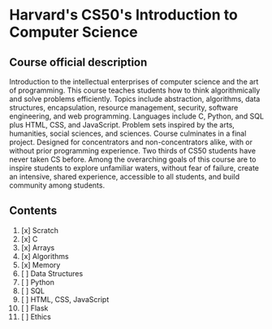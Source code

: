# Harvard's CS50's Introduction to Computer Science

## Course official description

Introduction to the intellectual enterprises of computer science and the art of programming. This course teaches students how to think algorithmically and solve problems efficiently. Topics include abstraction, algorithms, data structures, encapsulation, resource management, security, software engineering, and web programming. Languages include C, Python, and SQL plus HTML, CSS, and JavaScript. Problem sets inspired by the arts, humanities, social sciences, and sciences. Course culminates in a final project. Designed for concentrators and non-concentrators alike, with or without prior programming experience. Two thirds of CS50 students have never taken CS before. Among the overarching goals of this course are to inspire students to explore unfamiliar waters, without fear of failure, create an intensive, shared experience, accessible to all students, and build community among students.

## Contents

01. [x] Scratch
02. [x] C
03. [x] Arrays
04. [x] Algorithms
05. [x] Memory
06. [ ] Data Structures
07. [ ] Python
08. [ ] SQL
09. [ ] HTML, CSS, JavaScript
10. [ ] Flask
11. [ ] Ethics